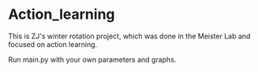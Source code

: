 # Action_learning
This is ZJ's winter rotation project, which was done in the Meister Lab and focused on action learning.

Run main.py with your own parameters and graphs.
